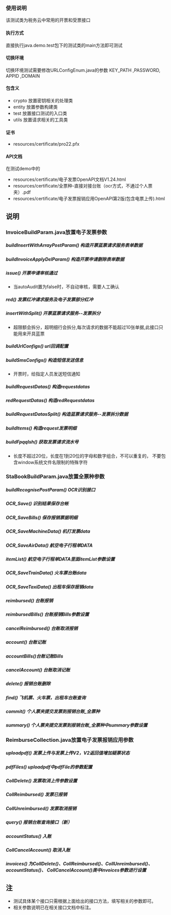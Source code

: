 ### 使用说明
该测试类为税务云中常用的开票和受票接口

#### 执行方式
直接执行java.demo.test包下的测试类的main方法即可测试

#### 切换环境
切换环境测试需要修改URLConfigEnum.java的参数 KEY_PATH ,PASSWORD, APPID ,DOMAIN

#### 包含义
- crypto 放置密钥相关的处理类
- entity 放置参数构建类
- test 放置接口测试的入口类
- utils 放置请求相关的工具类

#### 证书
- resources/certificate/pro22.pfx

#### API文档
在测试demo中的
- resources/certificate/电子发票OpenAPI文档V1.24.html
- resources/certificate/全票种-直接对接台账（ocr方式，不通过个人票夹）.pdf
- resources/certificate/电子发票报销应用OpenAPI第2版(包含电票上传).html
## 说明
### InvoiceBuildParam.java放置电子发票参数

##### buildInsertWithArrayPostParam() 构造开票蓝票请求服务表单数据
##### buildInvoiceApplyDelParam() 构造开票申请删除表单数据
##### issue() 开票申请审核通过 <br>
- 当autoAudit置为false时，不自动审核，需要人工确认

##### red() 发票红冲请求服务及电子发票部分红冲
##### insertWithSplit()   开票蓝票请求服务--发票拆分

- 超限额会拆分，超明细行会拆分,每次请求的数据不能超过10张单据,此接口只能用来开具蓝票

##### buildUrlConfigs()  url回调配置 
##### buildSmsConfigs()  构造短信发送信息
- 开票时，给指定人员发送短信通知

##### buildRequestDatas() 构造requestdatas
#####  redRequestDatas()  构造redRequestdatas
##### buildRequestDatasSplit()  构造蓝票请求服务--发票拆分数据
#####  buildItems() 构造request发票明细
##### buildFpqqlsh() 获取发票请求流水号
- 长度不超过20位，长度在1到20位的字母和数字组合，不可以重复的，
 不要包含window系统文件名限制的特殊字符


### StaBookBuildParam.java放置全票种参数

##### buildRecognisePostParam()  OCR识别接口
#####  OCR_Save() 识别结果保存台帐
##### OCR_SaveBills() 保存报销票据明细
##### OCR_SaveMachineData() 机打发票data
##### OCR_SaveAirData() 航空电子行程单DATA
##### itemList() 航空电子行程单DATA里面itemList参数设置
##### OCR_SaveTrainData() 火车票台账data
##### OCR_SaveTaxiData() 出租车保存报销data
##### reimbursed() 台账报销
#####  reimbursedBills() 台账报销Bills参数设置
##### cancelReimbursed() 台账取消报销
##### account() 台账记账
##### accountBills()台账记账Bills
##### cancelAccount() 台账取消记账
##### delete() 报销台账删除
##### find()   飞机票、火车票，出租车台账查询
##### commit() 个人票夹提交发票到报销台账_全票种
##### summary() 个人票夹提交发票到报销台账_全票种中summary参数设置


### ReimburseCollection.java放置电子发票报销应用参数

#####  uploadpdf()  发票上传与发票上传V2，V2返回值增加疑票状态
#####  pdfFiles() uploadpdf中pdfFile的参数配置
#####  CollDelete() 发票取消上传参数设置
#####  CollReimbursed() 发票已报销
#####  CollUnreimbursed() 发票取消报销
#####  query() 报销台账查询接口（新）
#####  accountStatus()   入账
#####  CollCancelAccount() 取消入账
#####  invoices() 为CollDelete()、CollReimbursed()、CollUnreimbursed()、accountStatus()、 CollCancelAccount()类中invoices参数进行设置


## 注 
- 测试具体某个接口只需根据上面给出的接口方法，填写相关的参数即可。
- 相关参数说明已在相关接口文档中标注。

